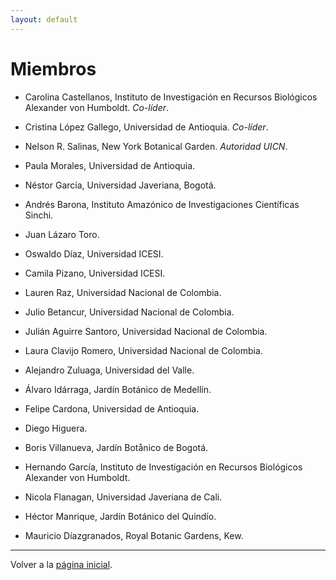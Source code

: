 ```yaml
---
layout: default
---
```


# Miembros

- Carolina Castellanos, Instituto de Investigación en Recursos Biológicos Alexander von Humboldt. *Co-líder*.

- Cristina López Gallego, Universidad de Antioquia. *Co-líder*.

- Nelson R. Salinas, New York Botanical Garden. *Autoridad UICN*.

- Paula Morales, Universidad de Antioquia.

- Néstor García, Universidad Javeriana, Bogotá.

- Andrés Barona, Instituto Amazónico de Investigaciones Científicas Sinchi.

- Juan Lázaro Toro.

- Oswaldo Díaz, Universidad ICESI.

- Camila Pizano, Universidad ICESI.

- Lauren Raz, Universidad Nacional de Colombia.

- Julio Betancur, Universidad Nacional de Colombia.

- Julián Aguirre Santoro, Universidad Nacional de Colombia.

- Laura Clavijo Romero, Universidad Nacional de Colombia.

- Alejandro Zuluaga, Universidad del Valle.

- Álvaro Idárraga, Jardín Botánico de Medellín.

- Felipe Cardona, Universidad de Antioquia.

- Diego Higuera.

- Boris Villanueva, Jardín Botånico de Bogotá.

- Hernando García, Instituto de Investigación en Recursos Biológicos Alexander von Humboldt.

- Nicola Flanagan, Universidad Javeriana de Cali.

- Héctor Manrique, Jardín Botánico del Quindío.

- Mauricio Díazgranados, Royal Botanic Gardens, Kew.

---

Volver a la [página inicial](./index.html).
